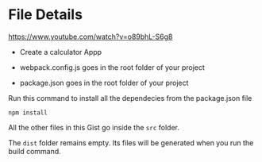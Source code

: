 <!-- @format -->

# File Details

https://www.youtube.com/watch?v=o89bhL-S6g8

- Create a calculator Appp

- webpack.config.js goes in the root folder of your project
- package.json goes in the root folder of your project

Run this command to install all the dependecies from the package.json file

```
npm install
```

All the other files in this Gist go inside the `src` folder.

The `dist` folder remains empty. Its files will be generated when you run the build command.